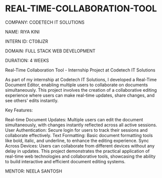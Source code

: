 ﻿# REAL-TIME-COLLABORATION-TOOL

 COMPANY: CODETECH IT SOLUTIONS


NAME: RIYA KINI


INTERN ID: CT08JZR


DOMAIN: FULL STACK WEB DEVELOPMENT


DURATION: 4 WEEKS


Real-Time Collaboration Tool - Internship Project at Codetech IT Solutions

As part of my internship at Codetech IT Solutions, I developed a Real-Time Document Editor, enabling multiple users to collaborate on documents simultaneously. This project involves the creation of a collaborative editing experience where users can make real-time updates, share changes, and see others' edits instantly.


Key Features:

Real-time Document Updates: Multiple users can edit the document simultaneously, with changes instantly reflected across all active sessions.
User Authentication: Secure login for users to track their sessions and collaborate effectively.
Text Formatting: Basic document formatting tools like bold, italic, and underline, to enhance the editing experience.
Sync Across Devices: Users can collaborate from different devices without any delay in updates.
This project demonstrates the practical application of real-time web technologies and collaborative tools, showcasing the ability to build interactive and efficient document editing systems.


MENTOR: NEELA SANTOSH



